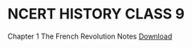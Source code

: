 # NCERT HISTORY CLASS 9
Chapter 1 The French Revolution 
Notes [Download](C:\Users\user\OneDrive\Desktop\CH1_Notes.pdf)
